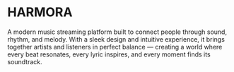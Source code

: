 # HARMORA
A modern music streaming platform built to connect people through sound, rhythm, and melody. With a sleek design and intuitive experience, it brings together artists and listeners in perfect balance — creating a world where every beat resonates, every lyric inspires, and every moment finds its soundtrack.
